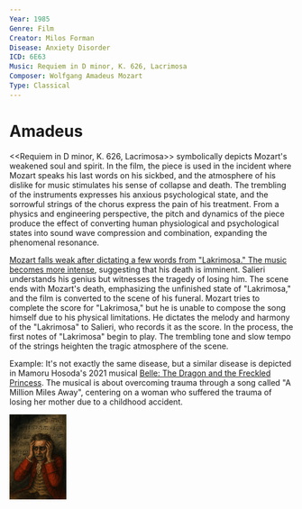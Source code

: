 ```yaml
---
Year: 1985
Genre: Film
Creator: Milos Forman
Disease: Anxiety Disorder
ICD: 6E63
Music: Requiem in D minor, K. 626, Lacrimosa
Composer: Wolfgang Amadeus Mozart
Type: Classical
---
```


# Amadeus

<<Requiem in D minor, K. 626, Lacrimosa>> symbolically depicts Mozart's weakened soul and spirit. In the film, the piece is used in the incident where Mozart speaks his last words on his sickbed, and the atmosphere of his dislike for music stimulates his sense of collapse and death. The trembling of the instruments expresses his anxious psychological state, and the sorrowful strings of the chorus express the pain of his treatment. From a physics and engineering perspective, the pitch and dynamics of the piece produce the effect of converting human physiological and psychological states into sound wave compression and combination, expanding the phenomenal resonance.

[Mozart falls weak after dictating a few words from "Lakrimosa." The music becomes more intense](https://youtu.be/VixAWkjyhx0?si=4tQ2vl2wl9L4ouYQ), suggesting that his death is imminent. Salieri understands his genius but witnesses the tragedy of losing him. The scene ends with Mozart's death, emphasizing the unfinished state of "Lakrimosa," and the film is converted to the scene of his funeral. Mozart tries to complete the score for "Lakrimosa," but he is unable to compose the song himself due to his physical limitations. He dictates the melody and harmony of the "Lakrimosa" to Salieri, who records it as the score. In the process, the first notes of "Lakrimosa" begin to play. The trembling tone and slow tempo of the strings heighten the tragic atmosphere of the scene.

Example: It's not exactly the same disease, but a similar disease is depicted in Mamoru Hosoda's 2021 musical [Belle: The Dragon and the Freckled Princess](huh_yejin.md). The musical is about overcoming trauma through a song called "A Million Miles Away", centering on a woman who suffered the trauma of losing her mother due to a childhood accident.

<img src="./lee_shinbeom_img.png" alt="image depicting anxiety disorder" style="width:20%;" />
